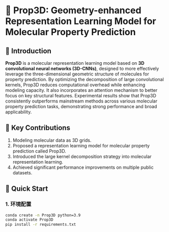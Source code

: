 # 🧬 Prop3D: Geometry-enhanced Representation Learning Model for Molecular Property Prediction
## 📖 Introduction

**Prop3D** is a molecular representation learning model based on **3D convolutional neural networks (3D-CNNs)**, designed to more effectively leverage the three-dimensional geometric structure of molecules for property prediction. By optimizing the decomposition of large convolutional kernels, Prop3D reduces computational overhead while enhancing modeling capacity. It also incorporates an attention mechanism to better focus on key structural features. Experimental results show that Prop3D consistently outperforms mainstream methods across various molecular property prediction tasks, demonstrating strong performance and broad applicability.

## 📝 Key Contributions

1. Modeling molecular data as 3D grids.
2. Proposed a representation learning model for molecular property prediction called Prop3D.
3. Introduced the large kernel decomposition strategy into molecular representation learning.
4. Achieved significant performance improvements on multiple public datasets.

## 🚀 Quick Start
### 1. 环境配置

```bash
conda create -n Prop3D python=3.9
conda activate Prop3D
pip install -r requirements.txt
